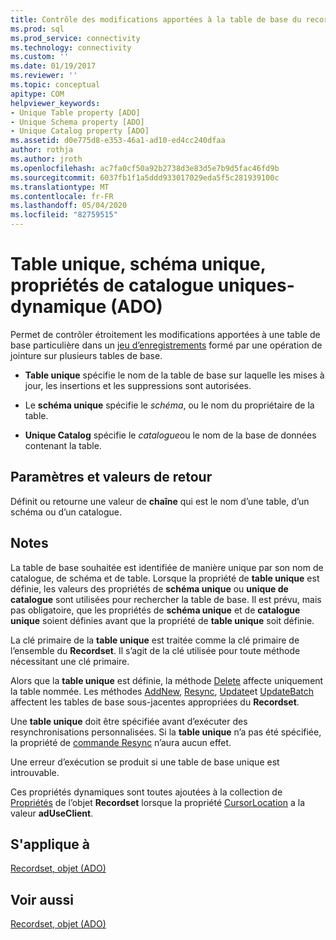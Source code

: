 ```yaml
---
title: Contrôle des modifications apportées à la table de base du recordset (ADO) | Microsoft Docs
ms.prod: sql
ms.prod_service: connectivity
ms.technology: connectivity
ms.custom: ''
ms.date: 01/19/2017
ms.reviewer: ''
ms.topic: conceptual
apitype: COM
helpviewer_keywords:
- Unique Table property [ADO]
- Unique Schema property [ADO]
- Unique Catalog property [ADO]
ms.assetid: d0e775d8-e353-46a1-ad10-ed4cc240dfaa
author: rothja
ms.author: jroth
ms.openlocfilehash: ac7fa0cf50a92b2738d3e83d5e7b9d5fac46fd9b
ms.sourcegitcommit: 6037fb1f1a5ddd933017029eda5f5c281939100c
ms.translationtype: MT
ms.contentlocale: fr-FR
ms.lasthandoff: 05/04/2020
ms.locfileid: "82759515"
---
```

# <a name="unique-table-unique-schema-unique-catalog-properties-dynamic-ado"></a>Table unique, schéma unique, propriétés de catalogue uniques-dynamique (ADO)
Permet de contrôler étroitement les modifications apportées à une table de base particulière dans un [jeu d’enregistrements](../../../ado/reference/ado-api/recordset-object-ado.md) formé par une opération de jointure sur plusieurs tables de base.  
  
-   **Table unique** spécifie le nom de la table de base sur laquelle les mises à jour, les insertions et les suppressions sont autorisées.  
  
-   Le **schéma unique** spécifie le *schéma*, ou le nom du propriétaire de la table.  
  
-   **Unique Catalog** spécifie le *catalogue*ou le nom de la base de données contenant la table.  
  
## <a name="settings-and-return-values"></a>Paramètres et valeurs de retour  
 Définit ou retourne une valeur de **chaîne** qui est le nom d’une table, d’un schéma ou d’un catalogue.  
  
## <a name="remarks"></a>Notes  
 La table de base souhaitée est identifiée de manière unique par son nom de catalogue, de schéma et de table. Lorsque la propriété de **table unique** est définie, les valeurs des propriétés de **schéma unique** ou **unique de catalogue** sont utilisées pour rechercher la table de base. Il est prévu, mais pas obligatoire, que les propriétés de **schéma unique** et de **catalogue unique** soient définies avant que la propriété de **table unique** soit définie.  
  
 La clé primaire de la **table unique** est traitée comme la clé primaire de l’ensemble du **Recordset**. Il s’agit de la clé utilisée pour toute méthode nécessitant une clé primaire.  
  
 Alors que la **table unique** est définie, la méthode [Delete](../../../ado/reference/ado-api/delete-method-ado-recordset.md) affecte uniquement la table nommée. Les méthodes [AddNew](../../../ado/reference/ado-api/addnew-method-ado.md), [Resync](../../../ado/reference/ado-api/resync-method.md), [Update](../../../ado/reference/ado-api/update-method.md)et [UpdateBatch](../../../ado/reference/ado-api/updatebatch-method.md) affectent les tables de base sous-jacentes appropriées du **Recordset**.  
  
 Une **table unique** doit être spécifiée avant d’exécuter des resynchronisations personnalisées. Si la **table unique** n’a pas été spécifiée, la propriété de [commande Resync](../../../ado/reference/ado-api/resync-command-property-dynamic-ado.md) n’aura aucun effet.  
  
 Une erreur d’exécution se produit si une table de base unique est introuvable.  
  
 Ces propriétés dynamiques sont toutes ajoutées à la collection de [Propriétés](../../../ado/reference/ado-api/properties-collection-ado.md) de l’objet **Recordset** lorsque la propriété [CursorLocation](../../../ado/reference/ado-api/cursorlocation-property-ado.md) a la valeur **adUseClient**.  
  
## <a name="applies-to"></a>S'applique à  
 [Recordset, objet (ADO)](../../../ado/reference/ado-api/recordset-object-ado.md)  
  
## <a name="see-also"></a>Voir aussi  
 [Recordset, objet (ADO)](../../../ado/reference/ado-api/recordset-object-ado.md)
